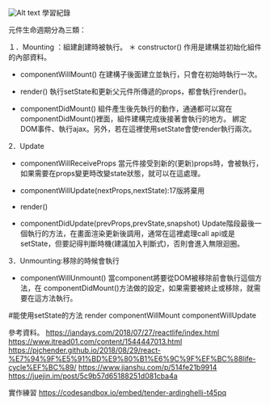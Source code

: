 ![Alt text](https://nirodu.com/n-book/assets/img/the_life_cycle.71a289bc.png "React 生命週期")
學習紀錄

元件生命週期分為三類：

１．Mounting ：組建創建時被執行。
  ＊ constructor()
    作用是建構並初始化組件的內部資料。

  * componentWillMount()
    在建構子後面建立並執行，只會在初始時執行一次。

  * render()
    執行setState和更新父元件所傳遞的props，都會執行render()。

  * componentDidMount()
    組件產生後先執行的動作，通通都可以寫在componentDidMount()裡面，組件建構完成後接著會執行的地方。
    綁定DOM事件、執行ajax。另外，若在這裡使用setState會使render執行兩次。

2．Update
  * componentWillReceiveProps
    當元件接受到新的(更新)props時，會被執行，如果需要在props變更時改變state狀態，就可以在這處理。

  * componentWillUpdate(nextProps,nextState):17版將棄用

  * render()

  * componentDidUpdate(prevProps,prevState,snapshot)
    Update階段最後一個執行的方法，在畫面渲染更新後調用，通常在這裡處理call api或是setState，但要記得判斷時機(建議加入判斷式)，否則會進入無限迴圈。

3．Unmounting:移除的時候會執行
  * componentWillUnmount()
    當component將要從DOM被移除前會執行這個方法，在 componentDidMount()方法做的設定，如果需要被終止或移除，就需要在這方法執行。



#能使用setState的方法
render
componentWillMount
componentWillUpdate

參考資料。
https://iandays.com/2018/07/27/reactlife/index.html
https://www.itread01.com/content/1544447013.html
https://pjchender.github.io/2018/08/29/react-%E7%94%9F%E5%91%BD%E9%80%B1%E6%9C%9F%EF%BC%88life-cycle%EF%BC%89/
https://www.jianshu.com/p/514fe21b9914
https://juejin.im/post/5c9b57d65188251d081cba4a

實作練習
https://codesandbox.io/embed/tender-ardinghelli-t45pq
